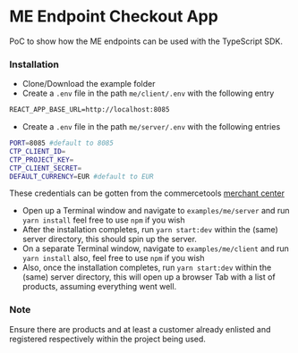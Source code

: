 # ME Endpoint Checkout App

PoC to show how the ME endpoints can be used with the TypeScript SDK.

### Installation

- Clone/Download the example folder
- Create a `.env` file in the path `me/client/.env` with the following entry

```txt
REACT_APP_BASE_URL=http://localhost:8085
```

- Create a `.env` file in the path `me/server/.env` with the following entries

```bash
PORT=8085 #default to 8085
CTP_CLIENT_ID=
CTP_PROJECT_KEY=
CTP_CLIENT_SECRET=
DEFAULT_CURRENCY=EUR #default to EUR
```

These credentials can be gotten from the commercetools [merchant center](https://mc.europe-west1.gcp.commercetools.com/login?reason=unauthorized&redirectTo=https%3A%2F%2Fmc.europe-west1.gcp.commercetools.com)

- Open up a Terminal window and navigate to `examples/me/server` and run `yarn install` feel free to use `npm` if you wish
- After the installation completes, run `yarn start:dev` within the (same) server directory, this should spin up the server.
- On a separate Terminal window, navigate to `examples/me/client` and run `yarn install` also, feel free to use `npm` if you wish
- Also, once the installation completes, run `yarn start:dev` within the (same) server directory, this will open up a browser Tab with a list of products, assuming everything went well.

### Note

Ensure there are products and at least a customer already enlisted and registered respectively within the project being used.
